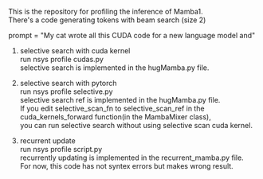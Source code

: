 This is the repository for profiling the inference of Mamba1.<br>
There's a code generating tokens with beam search (size 2)<br>

prompt = "My cat wrote all this CUDA code for a new language model and"<br>

1. selective search with cuda kernel<br>
   run nsys profile cudas.py<br>
   selective search is implemented in the hugMamba.py file.<br>

2. selective search with pytorch<br>
   run nsys profile selective.py<br>
   selective search ref is implemented in the hugMamba.py file.<br>
   If you edit selective_scan_fn to selective_scan_ref in the cuda_kernels_forward function(in the MambaMixer class),<br>
   you can run selective search without using selective scan cuda kernel.<br>

3. recurrent update<br>
   run nsys profile script.py<br>
   recurrently updating is implemented in the recurrent_mamba.py file.<br>
   For now, this code has not syntex errors but makes wrong result.<br>

